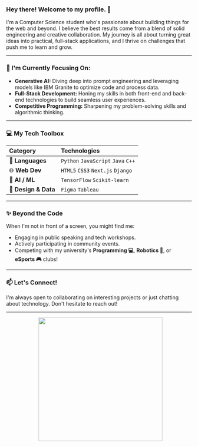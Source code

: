 ### Hey there! Welcome to my profile. 👋

I'm a Computer Science student who's passionate about building things for the web and beyond. I believe the best results come from a blend of solid engineering and creative collaboration. My journey is all about turning great ideas into practical, full-stack applications, and I thrive on challenges that push me to learn and grow.

---

### 🌱 I'm Currently Focusing On:

* **Generative AI:** Diving deep into prompt engineering and leveraging models like IBM Granite to optimize code and process data.
* **Full-Stack Development:** Honing my skills in both front-end and back-end technologies to build seamless user experiences.
* **Competitive Programming:** Sharpening my problem-solving skills and algorithmic thinking.

---

### 💻 My Tech Toolbox

| Category          | Technologies                                     |
| :---------------- | :----------------------------------------------- |
| 🚀 **Languages** | `Python` `JavaScript` `Java` `C++`               |
| 🌐 **Web Dev** | `HTML5` `CSS3` `Next.js` `Django`                |
| 🤖 **AI / ML** | `TensorFlow` `Scikit-learn`                      |
| 🎨 **Design & Data** | `Figma` `Tableau`                                |

---

### ✨ Beyond the Code

When I'm not in front of a screen, you might find me:

* Engaging in public speaking and tech workshops.
* Actively participating in community events.
* Competing with my university's **Programming 💻**, **Robotics 🤖**, or **eSports 🎮** clubs!

---

### 📫 Let's Connect!

I'm always open to collaborating on interesting projects or just chatting about technology. Don't hesitate to reach out!

---

<p align="center">
  <img src="https://media1.tenor.com/m/AmywSTa7FKMAAAAd/hiii-cat.gif" width="336">
</p>
